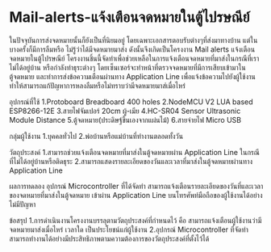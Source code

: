 # Mail-alerts-แจ้งเตือนจดหมายในตู้ไปรษณีย์
  ในปัจจุบันการส่งจดหมายนั้นก็ยังเป็นที่นิยมอยู่ โดยเฉพาะเอกสารตอบรับต่างๆที่ส่งมาทางบ้าน แต่ในบางครั้งก็มีการลืมหรือ ไม่รู้ว่าได้มีจดหมายมาส่ง ดังนั้นจึงเกิดเป็นโครงงาน Mail alerts แจ้งเตือนจดหมายในตู้ไปรษณีย์ โครงงานชิ้นนี้จัดทำเพื่อช่วยเหลือในการแจ้งเตือนจดหมายที่มาส่งในกรณีที่เราไม่ได้อยู่บ้าน หรือกำลังทำธุระต่างๆ โดยเซ็นเซอร์จะทำหน้าที่ตรวจจดหมายที่มีการเสียบเข้ามาในตู้จดหมาย และทำการส่งข้อความเตือนผ่านทาง Application Line เพื่อแจ้งข้อความไปยังผู้ใช้งาน ทำให้สามารถแก้ปัญหาการหลงลืมหรือไม่ทราบว่ามีจดหมายมาส่เมื่อไหร่
  
  อุปกรณ์ที่ใช้
1.Protoboard Breadboard 400 holes
2.NodeMCU V2 LUA based ESP8266-12E
3.สายไฟจัมเปอร์ 20cm ผู้-เมีย
4.HC-SR04 Sensor Ultrasonic Module Distance
5.ตู้จดหมาย(ประดิษฐ์ขึ้นเองจากแผ่นไม้)
6.สายจ่ายไฟ Micro USB

  กลุ่มผู้ใช้งาน
1.บุคคลทั่วไป 
2.พ่อบ้านหรือแม่บ้านที่ทำงานตลอดทั้งวัน 

  วัตถุประสงค์
1.สามารถช่วยแจ้งเตือนจดหมายที่มาส่งในตู้จดหมายผ่าน Application Line ในกรณีที่ไม่ได้อยู่บ้านหรือติดธุระ
2.สามารถแสดงรายละเอียดของวันและเวลาที่มาส่งในตู้จดหมายผ่านทาง Application Line

  ผลการทดลอง
  อุปกรณ์ Microcontroller ที่ได้จัดทำ สามารถแจ้งเตือนรายละเอียดของวันที่และเวลาของจดหมายที่มาส่งในตู้จดหมาย เข้าผ่าน Application Line บนโทรศัพท์มือถือของผู้ใช้งานได้อย่างไม่มีปัญหา

  ข้อสรุป
1.การดำเนินงานโครงงานบรรลุตามวัตถุประสงค์ที่กำหนดไว้ คือ สามารถแจ้งเตือนผู้ใช้งานว่ามีจดหมายมาส่งเมื่อไหร่ เวลาใด เป็นประโยชน์แก่ผู้ใช้งาน
2.อุปกรณ์ Microcontroller ที่จัดทำสามารถทำงานได้อย่างมีประสิทธิภาพตามความต้องการของวัตถุประสงค์ที่ตั้งไว้ได้



